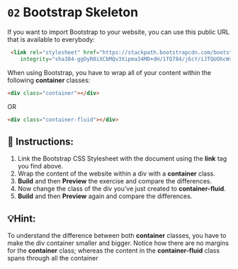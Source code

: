 # `02` Bootstrap Skeleton

If you want to import Bootstrap to your website, you can use this public URL that is available to everybody:

```html
 <link rel="stylesheet" href="https://stackpath.bootstrapcdn.com/bootstrap/4.3.1/css/bootstrap.min.css"
	integrity="sha384-ggOyR0iXCbMQv3Xipma34MD+dH/1fQ784/j6cY/iJTQUOhcWr7x9JvoRxT2MZw1T" crossorigin="anonymous" />

```


When using Bootstrap, you have to wrap all of your content within the following **container** classes:

```html
<div class="container"></div>
```
OR
```html
<div class="container-fluid"></div>
```


## 📝 Instructions:


1. Link the Bootstrap CSS Stylesheet with the document using the **link** tag you find above.
2. Wrap the content of the website within a div with a **container** class.
3. **Build** and then **Preview** the exercise and compare the differences.
4. Now change the class of the div you've just created to **container-fluid**.
5. **Build** and then **Preview** again and compare the differences.


## 💡Hint:

To understand the difference between both **container** classes, you have to make the div container smaller and bigger. Notice how there are no margins for the **container** class; whereas the content in the **container-fluid** class spans through all the container

